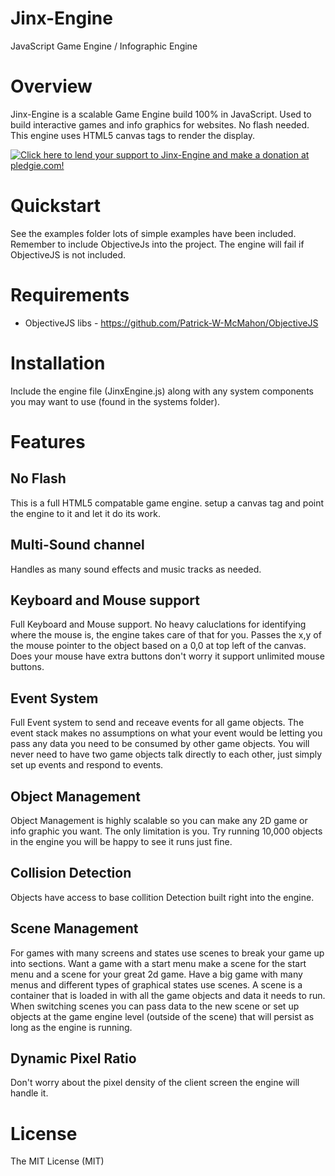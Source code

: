 Jinx-Engine
==========
JavaScript Game Engine / Infographic Engine

Overview
========
Jinx-Engine is a scalable Game Engine build 100% in JavaScript. Used to build interactive games and info graphics for websites. No flash needed. This engine uses HTML5 canvas tags to render the display. 

[![Click here to lend your support to Jinx-Engine and make a donation at pledgie.com!](https://pledgie.com/campaigns/32611.png?skin_name=chrome)](https://pledgie.com/campaigns/32611)


Quickstart
==========
See the examples folder lots of simple examples have been included. Remember to include ObjectiveJs into the project.
The engine will fail if ObjectiveJS is not included.

Requirements
============
 - ObjectiveJS libs - https://github.com/Patrick-W-McMahon/ObjectiveJS
 
Installation
============
Include the engine file (JinxEngine.js) along with any system components you may want to use (found in the systems folder).

Features
========

No Flash
--------------
This is a full HTML5 compatable game engine. setup a canvas tag and point the engine to it and let it do its work.

Multi-Sound channel
--------------
Handles as many sound effects and music tracks as needed.

Keyboard and Mouse support
--------------
Full Keyboard and Mouse support. No heavy caluclations for identifying where the mouse is, the engine takes care of that for you. Passes the x,y of the mouse pointer to the object based on a 0,0 at top left of the canvas. Does your mouse have extra buttons don't worry it support unlimited mouse buttons.

Event System
--------------
Full Event system to send and receave events for all game objects. The event stack makes no assumptions on what your event would be letting you pass any data you need to be consumed by other game objects. You will never need to have two game objects talk directly to each other, just simply set up events and respond to events.

Object Management
--------------
Object Management is highly scalable so you can make any 2D game or info graphic you want. The only limitation is you. Try running 10,000 objects in the engine you will be happy to see it runs just fine.

Collision Detection
--------------
Objects have access to base collition Detection built right into the engine.

Scene Management
--------------
For games with many screens and states use scenes to break your game up into sections. Want a game with a start menu make a scene for the start menu and a scene for your great 2d game. Have a big game with many menus and different types of graphical states use scenes. A scene is a container that is loaded in with all the game objects and data it needs to run. When switching scenes you can pass data to the new scene or set up objects at the game engine level (outside of the scene) that will persist as long as the engine is running. 

Dynamic Pixel Ratio
--------------
Don't worry about the pixel density of the client screen the engine will handle it.

License
=======
The MIT License (MIT)
